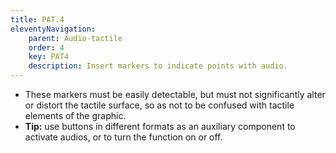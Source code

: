 ```yaml
---
title: PAT.4
eleventyNavigation:
    parent: Audio-tactile
    order: 4
    key: PAT4
    description: Insert markers to indicate points with audio.
---
```

- These markers must be easily detectable, but must not significantly alter or distort the tactile surface, so as not
to be confused with tactile elements of the graphic.
- **Tip:** use buttons in different formats as an auxiliary component to activate audios, or to turn the function on
or off.

